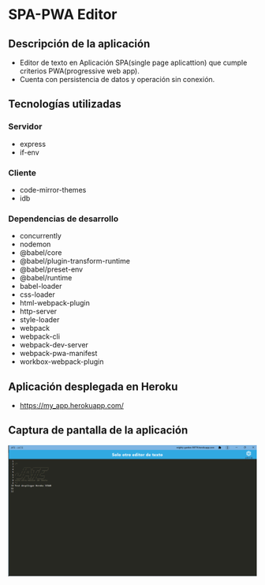 # SPA-PWA Editor

## Descripción de la aplicación

* Editor de texto en Aplicación SPA(single page aplicattion) que cumple criterios PWA(progressive web app).
* Cuenta con persistencia de datos y operación sin conexión.

## Tecnologías utilizadas

### Servidor
* express
* if-env

### Cliente
* code-mirror-themes
* idb

### Dependencias de desarrollo
* concurrently
* nodemon
* @babel/core
* @babel/plugin-transform-runtime
* @babel/preset-env
* @babel/runtime
* babel-loader
* css-loader
* html-webpack-plugin
* http-server
* style-loader
* webpack
* webpack-cli
* webpack-dev-server
* webpack-pwa-manifest
* workbox-webpack-plugin

## Aplicación desplegada en Heroku
* https://my_app.herokuapp.com/    

## Captura de pantalla de la aplicación
![Visualización de la aplicación](https://github.com/JulioCesarDelAngel/EDITOR-SPA-PWA-M19-D01/blob/main/assets/images/EDITOR-SPA-PWA-M19-D01.png)